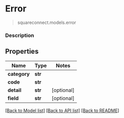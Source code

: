 # Error
> squareconnect.models.error

### Description



## Properties
Name | Type | Notes
------------ | ------------- | -------------
**category** | **str** | 
**code** | **str** | 
**detail** | **str** | [optional] 
**field** | **str** | [optional] 

[[Back to Model list]](../README.md#documentation-for-models) [[Back to API list]](../README.md#documentation-for-api-endpoints) [[Back to README]](../README.md)



